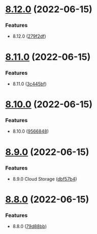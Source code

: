 # [8.12.0](https://github.com/Hussein-Attie/APT3/compare/v8.11.0...v8.12.0) (2022-06-15)


### Features

* 8.12.0 ([279f2df](https://github.com/Hussein-Attie/APT3/commit/279f2df1dcc822c7ac3b46b549e6214120e6cfc3))



# [8.11.0](https://github.com/Hussein-Attie/APT3/compare/v8.10.0...v8.11.0) (2022-06-15)


### Features

* 8.11.0 ([3c445bf](https://github.com/Hussein-Attie/APT3/commit/3c445bf7b1dfda3eebdb579f714c059b5da41360))



# [8.10.0](https://github.com/Hussein-Attie/APT3/compare/v8.9.0...v8.10.0) (2022-06-15)


### Features

* 8.10.0 ([9566848](https://github.com/Hussein-Attie/APT3/commit/9566848a38b697bfbac4dfdaaf70641dd7f4fd53))



# [8.9.0](https://github.com/Hussein-Attie/APT3/compare/v8.8.0...v8.9.0) (2022-06-15)


### Features

* 8.9.0 Cloud Storage ([dbf57b4](https://github.com/Hussein-Attie/APT3/commit/dbf57b407b7b5dfa76b3d70850bf39a769af56da))



# [8.8.0](https://github.com/Hussein-Attie/APT3/compare/v8.7.0...v8.8.0) (2022-06-15)


### Features

* 8.8.0 ([79d88bb](https://github.com/Hussein-Attie/APT3/commit/79d88bb3af1c0cf906ea00b86fa36a14916a3aae))



